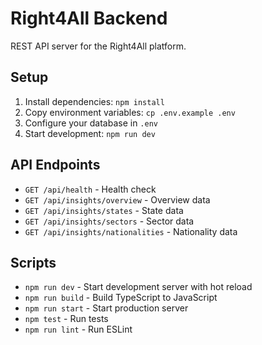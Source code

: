 # Right4All Backend

REST API server for the Right4All platform.

## Setup

1. Install dependencies: `npm install`
2. Copy environment variables: `cp .env.example .env`
3. Configure your database in `.env`
4. Start development: `npm run dev`

## API Endpoints

- `GET /api/health` - Health check
- `GET /api/insights/overview` - Overview data
- `GET /api/insights/states` - State data
- `GET /api/insights/sectors` - Sector data  
- `GET /api/insights/nationalities` - Nationality data

## Scripts

- `npm run dev` - Start development server with hot reload
- `npm run build` - Build TypeScript to JavaScript
- `npm run start` - Start production server
- `npm test` - Run tests
- `npm run lint` - Run ESLint